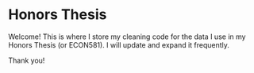 # Honors Thesis

Welcome! 
This is where I store my cleaning code for the data I use in my Honors Thesis (or ECON581). I will update and expand it frequently. 

Thank you!
